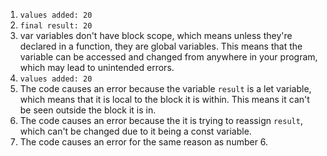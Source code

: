 1. `values added: 20`
2. `final result: 20`
3. var variables don't have block scope, which means unless they're declared in a function, they are global variables. This means that the variable can be accessed and changed from anywhere in your program, which may lead to unintended errors.
4. `values added: 20`
5. The code causes an error because the variable `result` is a let variable, which means that it is local to the block it is within. This means it can't be seen outside the block it is in.
6. The code causes an error because the it is trying to reassign `result`, which can't be changed due to it being a const variable.
7. The code causes an error for the same reason as number 6.